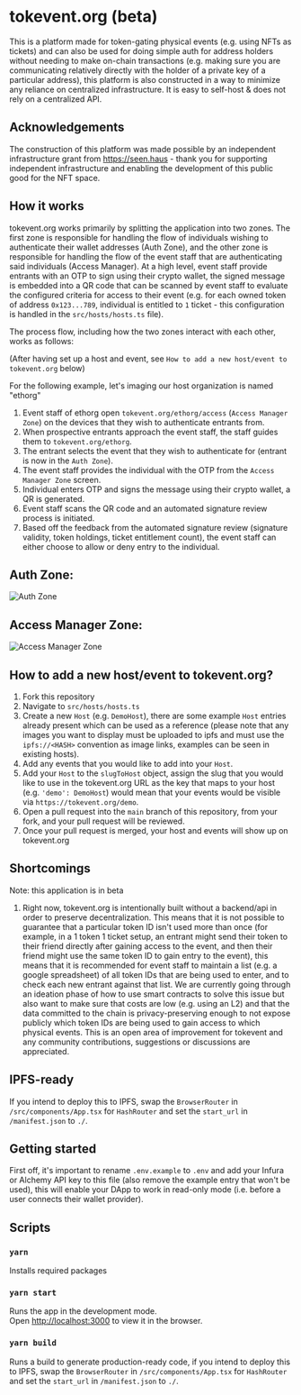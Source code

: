 # tokevent.org (beta)

This is a platform made for token-gating physical events (e.g. using NFTs as tickets) and can also be used for doing simple auth for address holders without needing to make on-chain transactions (e.g. making sure you are communicating relatively directly with the holder of a private key of a particular address), this platform is also constructed in a way to minimize any reliance on centralized infrastructure. It is easy to self-host & does not rely on a centralized API.

## Acknowledgements

The construction of this platform was made possible by an independent infrastructure grant from https://seen.haus - thank you for supporting independent infrastructure and enabling the development of this public good for the NFT space.

## How it works

tokevent.org works primarily by splitting the application into two zones. The first zone is responsible for handling the flow of individuals wishing to authenticate their wallet addresses (Auth Zone), and the other zone is responsible for handling the flow of the event staff that are authenticating said individuals (Access Manager). At a high level, event staff provide entrants with an OTP to sign using their crypto wallet, the signed message is embedded into a QR code that can be scanned by event staff to evaluate the configured criteria for access to their event (e.g. for each owned token of address `0x123...789`, individual is entitled to `1` ticket - this configuration is handled in the `src/hosts/hosts.ts` file).

The process flow, including how the two zones interact with each other, works as follows:

(After having set up a host and event, see `How to add a new host/event to tokevent.org` below)

For the following example, let's imaging our host organization is named "ethorg"

1. Event staff of ethorg open `tokevent.org/ethorg/access` (`Access Manager Zone`) on the devices that they wish to authenticate entrants from.
2. When prospective entrants approach the event staff, the staff guides them to `tokevent.org/ethorg`.
3. The entrant selects the event that they wish to authenticate for (entrant is now in the `Auth Zone`).
4. The event staff provides the individual with the OTP from the `Access Manager Zone` screen.
5. Individual enters OTP and signs the message using their crypto wallet, a QR is generated.
6. Event staff scans the QR code and an automated signature review process is initiated.
7. Based off the feedback from the automated signature review (signature validity, token holdings, ticket entitlement count), the event staff can either choose to allow or deny entry to the individual.

## Auth Zone:

![Auth Zone](https://vagabond-public-storage.s3.eu-west-2.amazonaws.com/Screenshot+2022-10-28+at+12.46.42.png)

## Access Manager Zone:

![Access Manager Zone](https://vagabond-public-storage.s3.eu-west-2.amazonaws.com/Screenshot+2022-10-28+at+12.47.25.png)

## How to add a new host/event to tokevent.org?

1. Fork this repository
2. Navigate to `src/hosts/hosts.ts`
3. Create a new `Host` (e.g. `DemoHost`), there are some example `Host` entries already present which can be used as a reference (please note that any images you want to display must be uploaded to ipfs and must use the `ipfs://<HASH>` convention as image links, examples can be seen in existing hosts).
4. Add any events that you would like to add into your `Host`.
5. Add your `Host` to the `slugToHost` object, assign the slug that you would like to use in the tokevent.org URL as the key that maps to your host (e.g. `'demo': DemoHost`) would mean that your events would be visible via `https://tokevent.org/demo`.
6. Open a pull request into the `main` branch of this repository, from your fork, and your pull request will be reviewed.
7. Once your pull request is merged, your host and events will show up on tokevent.org

## Shortcomings

Note: this application is in beta

1. Right now, tokevent.org is intentionally built without a backend/api in order to preserve decentralization. This means that it is not possible to guarantee that a particular token ID isn't used more than once (for example, in a 1 token 1 ticket setup, an entrant might send their token to their friend directly after gaining access to the event, and then their friend might use the same token ID to gain entry to the event), this means that it is recommended for event staff to maintain a list (e.g. a google spreadsheet) of all token IDs that are being used to enter, and to check each new entrant against that list. We are currently going through an ideation phase of how to use smart contracts to solve this issue but also want to make sure that costs are low (e.g. using an L2) and that the data committed to the chain is privacy-preserving enough to not expose publicly which token IDs are being used to gain access to which physical events. This is an open area of improvement for tokevent and any community contributions, suggestions or discussions are appreciated.

## IPFS-ready

If you intend to deploy this to IPFS, swap the `BrowserRouter` in `/src/components/App.tsx` for `HashRouter` and set the `start_url` in `/manifest.json` to `./`.

## Getting started

First off, it's important to rename `.env.example` to `.env` and add your Infura or Alchemy API key to this file (also remove the example entry that won't be used), this will enable your DApp to work in read-only mode (i.e. before a user connects their wallet provider).

## Scripts

### `yarn`

Installs required packages

### `yarn start`

Runs the app in the development mode.\
Open [http://localhost:3000](http://localhost:3000) to view it in the browser.

### `yarn build`

Runs a build to generate production-ready code, if you intend to deploy this to IPFS, swap the `BrowserRouter` in `/src/components/App.tsx` for `HashRouter` and set the `start_url` in `/manifest.json` to `./`.